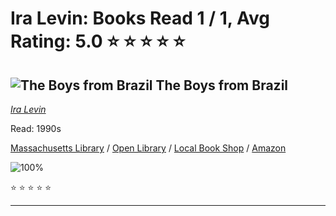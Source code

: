 # Ira Levin:  Books Read 1 / 1, Avg Rating: 5.0 :star: :star: :star: :star: :star:

## ![The Boys from Brazil](https://covers.openlibrary.org/b/id/9159025-M.jpg) The Boys from Brazil
*[Ira Levin](../authors/IraLevin)*

Read: 1990s

[Massachusetts Library](https://library.minlib.net/search/i=9788428603195) / [Open Library](https://openlibrary.org/isbn/9788428603195) / [Local Book Shop](https://bookshop.org/book/9788428603195) / [Amazon](https://amazon.com/dp/0440107601)

![100%](https://geps.dev/progress/100) 

:star: :star: :star: :star: :star:

---
